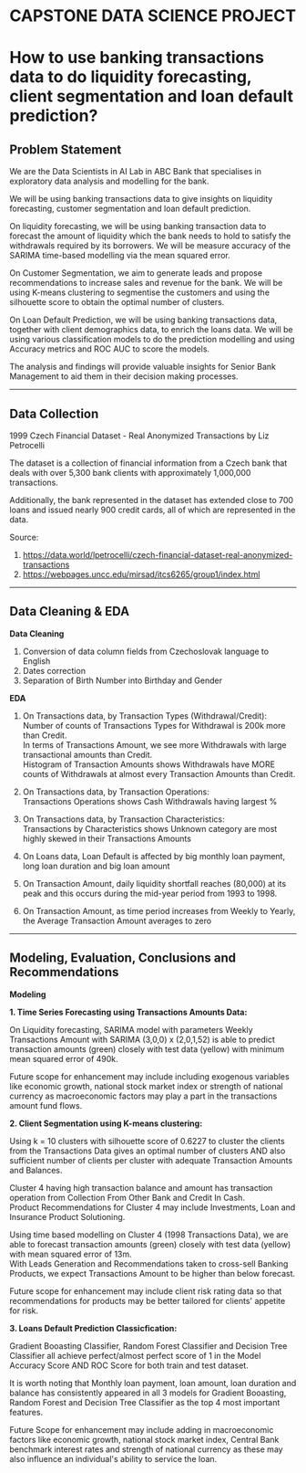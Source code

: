 # CAPSTONE DATA SCIENCE PROJECT
# How to use banking transactions data to do liquidity forecasting, client segmentation and loan default prediction?


## Problem Statement

We are the Data Scientists in AI Lab in ABC Bank that specialises in exploratory data analysis and modelling for the bank.

We will be using banking transactions data to give insights on liquidity forecasting, customer segmentation and loan default prediction.

On liquidity forecasting, we will be using banking transaction data to forecast the amount of liquidity which the bank needs to hold to satisfy the withdrawals required by its borrowers.
We will be measure accuracy of the SARIMA time-based modelling via the mean squared error.

On Customer Segmentation, we aim to generate leads and propose recommendations to increase sales and revenue for the bank. 
We will be using K-means clustering to segmentise the customers and using the silhouette score to obtain the optimal number of clusters.

On Loan Default Prediction, we will be using banking transactions data, together with client demographics data, to enrich the loans data.
We will be using various classification models to do the prediction modelling and using Accuracy metrics and ROC AUC to score the models.

The analysis and findings will provide valuable insights for Senior Bank Management to aid them in their decision making processes.

---

## Data Collection

1999 Czech Financial Dataset - Real Anonymized Transactions by Liz Petrocelli

The dataset is a collection of financial information from a Czech bank that deals with over 5,300 bank clients with approximately 1,000,000 transactions. 

Additionally, the bank represented in the dataset has extended close to 700 loans and issued nearly 900 credit cards, all of which are represented in the data. 

Source: 
1. https://data.world/lpetrocelli/czech-financial-dataset-real-anonymized-transactions<br>
2. https://webpages.uncc.edu/mirsad/itcs6265/group1/index.html

---

## Data Cleaning & EDA

**Data Cleaning**

1) Conversion of data column fields from Czechoslovak language to English <br>
2) Dates correction<br>
3) Separation of Birth Number into Birthday and Gender

**EDA**

1) On Transactions data, by Transaction Types (Withdrawal/Credit):<br>
Number of counts of Transactions Types for Withdrawal is 200k more than Credit.					
In terms of Transactions Amount, we see more Withdrawals with large transactional amounts than Credit.		
Histogram of Transaction Amounts shows Withdrawals have MORE counts of Withdrawals at almost every Transaction Amounts than Credit.
    
2) On Transactions data, by Transaction Operations:<br>
Transactions Operations shows Cash Withdrawals having largest % 

3) On Transactions data, by Transaction Characteristics:<br>
Transactions by Characteristics shows Unknown category are most highly skewed in their Transactions Amounts

4) On Loans data, Loan Default is affected by big monthly loan payment, long loan duration and big loan amount

5) On Transaction Amount, daily liquidity shortfall reaches (80,000) at its peak and this occurs during the mid-year period from 1993 to 1998.

6) On Transaction Amount, as time period increases from Weekly to Yearly, the Average Transaction Amount averages to zero

---

## Modeling, Evaluation, Conclusions and Recommendations

**Modeling**

**1. Time Series Forecasting using Transactions Amounts Data:**

On Liquidity forecasting, SARIMA model with parameters Weekly Transactions Amount with SARIMA (3,0,0) x (2,0,1,52) is able to predict transaction amounts (green) closely with test data (yellow) with minimum mean squared error of 490k.

Future scope for enhancement may include including exogenous variables like economic growth, national stock market index or strength of national currency as macroeconomic factors may play a part in the transactions amount fund flows.

**2. Client Segmentation using K-means clustering:**

Using k = 10 clusters with silhouette score of 0.6227 to cluster the clients from the Transactions Data gives an optimal number of clusters AND also sufficient number of clients per cluster with adequate Transaction Amounts and Balances.

Cluster 4 having high transaction balance and amount has transaction operation from Collection From Other Bank and Credit In Cash.
<br>Product Recommendations for Cluster 4 may include Investments, Loan and Insurance Product Solutioning.

Using time based modelling on Cluster 4 (1998 Transactions Data), we are able to forecast transaction amounts (green) closely with test data (yellow) with mean squared error of 13m.
<br>With Leads Generation and Recommendations taken to cross-sell Banking Products, we expect Transactions Amount to be higher than below forecast.

Future scope for enhancement may include client risk rating data so that recommendations for products  may be better tailored for clients' appetite for risk.

**3. Loans Default Prediction Classicfication:**

Gradient Booasting Classifier, Random Forest Classifier and Decision Tree Classifier all achieve perfect/almost perfect score of 1 in the Model Accuracy Score AND ROC Score for both train and test dataset.

It is worth noting that Monthly loan payment, loan amount, loan duration and balance has consistently appeared in all 3 models for Gradient Booasting, Random Forest and Decision Tree Classifier as the top 4 most important features.

Future Scope for enhancement may include adding in macroeconomic factors like economic growth, national stock market index, Central Bank benchmark interest rates and strength of national currency as these may also influence an individual's ability to service the loan.





















